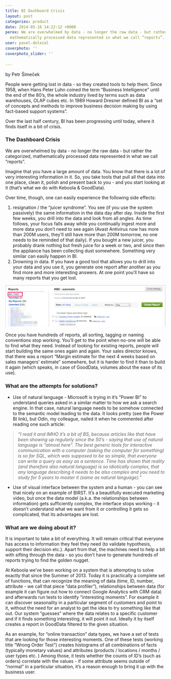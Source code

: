 ```yaml
---
title: BI Dashboard Crisis
layout: post
categories: product
date: 2014-05-16 14:22:12 +0000
perex: We are overwhelmed by data - no longer the raw data - but rather the categorized,
  mathematically processed data represented in what we call “reports”.
user: pavel-dolezal
coverphoto: ''
coverphoto_slider: ''

---
```

by Petr Šimeček

People were getting lost in data - so they created tools to help them. Since 1958, when Hans Peter Luhn coined the term “Business Intelligence” until the end of the 80’s, the whole industry lived by terms such as data warehouses, OLAP cubes etc. In 1989 Howard Dresner defined BI as a “set of concepts and methods to improve business decision making by using fact-based support systems”.

Over the last half century, BI has been progressing until today, where it finds itself in a bit of crisis.

### The Dashboard Crisis

We are overwhelmed by data - no longer the raw data - but rather the categorized, mathematically processed data represented in what we call “reports”.

Imagine that you have a large amount of data. You know that there is a lot of very interesting information in it. So, you take tools that pull all that data into one place, clean it, polish and present back to you - and you start looking at it (that’s what we do with Keboola & GoodData).

Over time, though, one can easily experience the following side effects:

1. resignation / the “juicer syndrome”. You see (if you use the system passively) the same information in the data day after day. Inside the first few weeks, you drill into the data and look from all angles. As time follows, your focus falls away while you continually ingest more and more data you don’t need to see again (Avast Antivirus now has more than 200M users, they’ll still have more than 200M tomorrow, no one needs to be reminded of that daily). If you bought a new juicer, you probably drank nothing but fresh juice for a week or two, and since then the appliance has been collecting dust somewhere. Something very similar can easily happen in BI.
2. Drowning in data. If you have a good tool that allows you to drill into your data and you use it, you generate one report after another as you find more and more interesting answers. At one point you’ll have so many reports that you get lost.

![](/uploads/dashboardArticle.jpg)

Once you have hundreds of reports, all sorting, tagging or naming conventions stop working. You’ll get to the point when no-one will be able to find what they need. Instead of looking for existing reports, people will start building the same ones again and again. Your sales director knows, that there was a report “Margin estimate for the next 4 weeks based on sales managers’ estimate” somewhere, but it is harder to find it than to build it again (which speaks, in case of GoodData, volumes about the ease of its use).

### What are the attempts for solutions?

* Use of natural language - Microsoft is trying in it’s “Power BI” to understand queries asked in a similar matter to how we ask a search engine. In that case, natural language needs to be somehow connected to the semantic model leading to the data. It looks pretty (see the Power BI link), but Odin, my colleague, nailed it when he commented after reading one such article:

> _“I read it and IMHO it’s a bit of BS, because articles like that have been showing up regularly since the 50’s - saying that use of natural language is “almost here”. The best generic tools for interactive communication with a computer (asking the computer for something) is so far SQL, which was supposed to be so simple, that everyone can write a query as easy as a sentence. Time has shown that reality (and therefore also natural language) is so idiotically complex, that any language describing it needs to be also complex and you need to study for 5 years to master it (same as natural language).”_

* Use of visual interface between the system and a human - you can see that nicely on an example of BIRST. It’s a beautifully executed marketing video, but once the data model (a.k.a. the relationships between information) gets sufficiently complex, the interface stops working - it doesn’t understand what we want from it or controlling it gets so complicated, that its advantages are lost.

### What are we doing about it?

It is important to take a bit of everything. It will remain critical that everyone has access to information they feel they need (to validate hypothesis, support their decision etc.). Apart from that, the machines need to help a bit with sifting through the data - so you don’t have to generate hundreds of reports trying to find the golden nugget.

At Keboola we’ve been working on a system that is attempting to solve exactly that since the Summer of 2013. Today it is practically a complete set of functions, that can recognize the meaning of data (time, ID, number, attribute - we call that piece “data profiler”), relationships between data (for example it can figure out how to connect Google Analytics with CRM data) and afterwards run tests to identify “interesting moments”. For example it can discover seasonality in a particular segment of customers and point to it, without the need for an analyst to get the idea to try something like that out. Our system “guesses” where the data relates to a specific customer and if it finds something interesting, it will point it out. Ideally it by itself creates a report in GoodData filtered to the given situation.

As an example, for “online transaction” data types, we have a set of tests that are looking for those interesting moments. One of these tests (working title “Wrong Order Test”) creates histograms of all combinations of facts (typically monetary values) and attributes (products / locations / months / user types etc. ) Among those, it tests whether the counts of ID’s (such as orders) correlate with the values - if some attribute seems outside of “normal” in a particular situation, it’s a reason enough to bring it up with the business user.